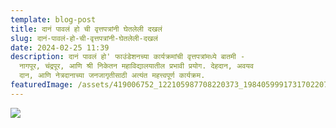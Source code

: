```yaml
---
template: blog-post
title: दानं पावलं हो ची वृत्तपत्रांनी घेतलेली दखलं
slug: दानं-पावलं-हो-ची-वृत्तपत्रांनी-घेतलेली-दखलं
date: 2024-02-25 11:39
description: दानं पावलं हो' फाउंडेशनच्या कार्यक्रमांची वृत्तपत्रांमध्ये बातमी -
  नागपूर, चंद्रपूर, आणि श्री निकेतन महाविद्यालयातील प्रभावी प्रयोग. देहदान, अवयव
  दान, आणि नेत्रदानाच्या जनजागृतीसाठी अत्यंत महत्त्वपूर्ण कार्यक्रम.
featuredImage: /assets/419006752_122105987708220373_1984059991731702207_n.jpg
---
```

![](/assets/417433772_122105987834220373_5884925813173375169_n.jpg)